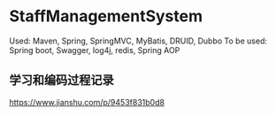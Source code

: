 # StaffManagementSystem
Used: Maven, Spring, SpringMVC, MyBatis, DRUID, Dubbo
To be used: Spring boot, Swagger, log4j, redis, Spring AOP

## 学习和编码过程记录
https://www.jianshu.com/p/9453f831b0d8
